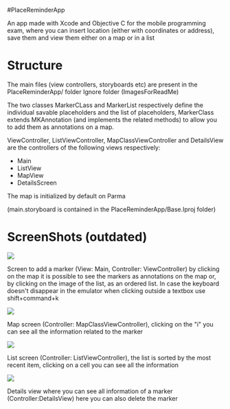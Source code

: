 #PlaceReminderApp

An app made with Xcode and Objective C for the mobile programming exam, where you can insert location (either with coordinates or address), save them and view them either on a map or in a list

# Structure
The main files (view controllers, storyboards etc) are present in the PlaceReminderApp/ folder
Ignore folder (ImagesForReadMe)

The two classes MarkerCLass and MarkerList respectively define the individual savable placeholders and the list of placeholders, MarkerClass extends MKAnnotation (and implements the related methods) to allow you to add them as annotations on a map.
  
  ViewController, ListViewController, MapClassViewController and DetailsView are the controllers of the following views respectively:
  
   - Main
   - ListView
   - MapView
   - DetailsScreen

  The map is initialized by default on Parma
  
  (main.storyboard is contained in the PlaceReminderApp/Base.Iproj folder)
  

  # ScreenShots (outdated)
  
  ![](https://github.com/ErZicky/Daniele_Ziaco_PlaceReminderApp/blob/main/ImagesForReadMe/screen%20(3).jpeg)
  
Screen to add a marker (View: Main, Controller: ViewController) by clicking on the map it is possible to see the markers as annotations on the map or, by clicking on the image of the list, as an ordered list.
In case the keyboard doesn't disappear in the emulator when clicking outside a textbox use shift+command+k
  
  ![](https://github.com/ErZicky/Daniele_Ziaco_PlaceReminderApp/blob/main/ImagesForReadMe/screen%20(4).jpeg)
  
Map screen (Controller: MapClassViewController), clicking on the "i" you can see all the information related to the marker
  
  ![](https://github.com/ErZicky/Daniele_Ziaco_PlaceReminderApp/blob/main/ImagesForReadMe/screen%20(1).jpeg)
  
List screen (Controller: ListViewController), the list is sorted by the most recent item, clicking on a cell you can see all the information
  
  ![](https://github.com/ErZicky/Daniele_Ziaco_PlaceReminderApp/blob/main/ImagesForReadMe/screen%20(2).jpeg)
  
 Details view where you can see all information of a marker (Controller:DetailsView) here you can also delete the marker
